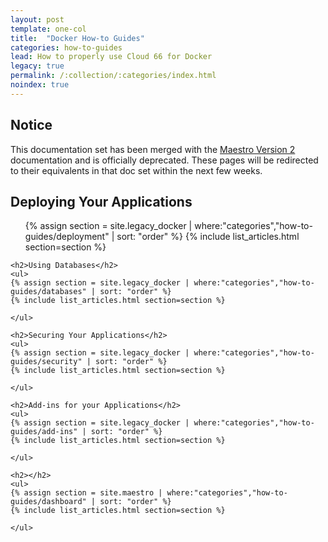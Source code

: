 ```yaml
---
layout: post
template: one-col
title:  "Docker How-to Guides"
categories: how-to-guides
lead: How to properly use Cloud 66 for Docker
legacy: true
permalink: /:collection/:categories/index.html
noindex: true
---
```


## Notice
<div class="notice notice-warning"><p>This documentation set has been merged with the <a href="/maestro/">Maestro Version 2</a> documentation and is officially deprecated. These pages will be redirected to their equivalents in that doc set within the next few weeks.</p></div>

<div class="Toc Toc--howto">
    <h2>Deploying Your Applications</h2>
    <ul>
    {% assign section = site.legacy_docker | where:"categories","how-to-guides/deployment" | sort: "order" %}
    {% include list_articles.html section=section %}
    </ul>

    <h2>Using Databases</h2>
    <ul>
    {% assign section = site.legacy_docker | where:"categories","how-to-guides/databases" | sort: "order" %}
    {% include list_articles.html section=section %}

    </ul>

    <h2>Securing Your Applications</h2>
    <ul>
    {% assign section = site.legacy_docker | where:"categories","how-to-guides/security" | sort: "order" %}
    {% include list_articles.html section=section %}

    </ul>

    <h2>Add-ins for your Applications</h2>
    <ul>
    {% assign section = site.legacy_docker | where:"categories","how-to-guides/add-ins" | sort: "order" %}
    {% include list_articles.html section=section %}

    </ul>

    <h2></h2>
    <ul>
    {% assign section = site.maestro | where:"categories","how-to-guides/dashboard" | sort: "order" %}
    {% include list_articles.html section=section %}

    </ul>
</div><!--/.Toc-->

